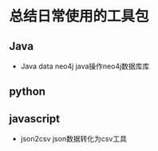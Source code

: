 # 总结日常使用的工具包

## Java  
- Java data neo4j java操作neo4j数据库库
## python
## javascript
- json2csv json数据转化为csv工具
